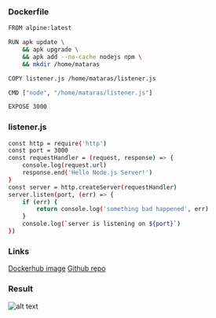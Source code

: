 ### Dockerfile
```bash
FROM alpine:latest

RUN apk update \
    && apk upgrade \
    && apk add --no-cache nodejs npm \
    && mkdir /home/mataras

COPY listener.js /home/mataras/listener.js

CMD ["node", "/home/mataras/listener.js"]

EXPOSE 3000
```
### listener.js

```bash
const http = require('http')
const port = 3000
const requestHandler = (request, response) => {
    console.log(request.url)
    response.end('Hello Node.js Server!')
}
const server = http.createServer(requestHandler)
server.listen(port, (err) => {
    if (err) {
        return console.log('something bad happened', err)
    }
    console.log(`server is listening on ${port}`)
})
```

### Links

[Dockerhub image](https://hub.docker.com/r/mataras/test_listener)
[Github repo](https://github.com/mataras/docker_test)

### Result

![alt text](https://i.imgur.com/eDga5OQ.png)

